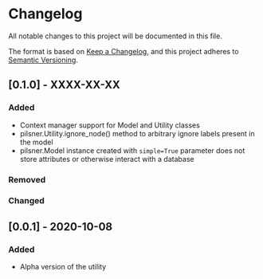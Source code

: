 # Changelog

All notable changes to this project will be documented in this file.

The format is based on [Keep a Changelog](https://keepachangelog.com/en/1.1.0/),
and this project adheres to [Semantic Versioning](https://semver.org/spec/v2.0.0.html).

## [0.1.0] - XXXX-XX-XX

### Added

- Context manager support for Model and Utility classes
- pilsner.Utility.ignore_node() method to arbitrary ignore labels present in the model
- pilsner.Model instance created with `simple=True` parameter does not store attributes or otherwise interact with a database

### Removed

### Changed

## [0.0.1] - 2020-10-08

### Added

- Alpha version of the utility
